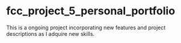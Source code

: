 # fcc_project_5_personal_portfolio
 
This is a ongoing project incorporating new features and project descriptions as I adquire new skills.
